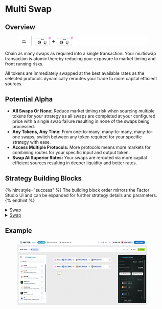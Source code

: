 # Multi Swap

## Overview

<figure><img src="../../../.gitbook/assets/image (48).png" alt=""><figcaption></figcaption></figure>

Chain as many swaps as required into a single transaction. Your multiswap transaction is atomic thereby reducing your exposure to market timing and front running risks.

All tokens are immediately swapped at the best available rates as the selected protocols dynamically reroutes your trade to more capital efficient sources.

## Potential Alpha

* **All Swaps Or None:** Reduce market timing risk when sourcing multiple tokens for your strategy as all swaps are completed at your configured price with a single swap failure resulting in none of the swaps being processed.
* **Any Tokens, Any Time:** From one-to-many, many-to-many, many-to-one swaps, switch between any token required for your specific strategy with ease.
* **Access Multiple Protocols:** More protocols means more markets for combining routes for your specific input and output token.
* **Swap At Superior Rates:** Your swaps are rerouted via more capital efficient sources resulting in deeper liquidity and better rates.

## Strategy Building Blocks

{% hint style="success" %}
The building block order mirrors the Factor Studio UI and can be expanded for further strategy details and parameters.
{% endhint %}

<details>

<summary><a href="../../../factor-building-blocks/swap/">Swap</a></summary>

* Select the tokens to swap
  * Token purchases: Input token is the token to swap from and output token is the target token.
  * Token sales: Input token is the token to sell and output token is the token to receive.
* Specify input token amount

</details>

<details>

<summary><a href="../../../factor-building-blocks/swap/">Swap</a></summary>

* Select the tokens to swap
  * Token purchases: Input token is the token to swap from and output token is the target token.
  * Token sales: Input token is the token to sell and output token is the token to receive.
* Specify input token amount

</details>

## Example

<figure><img src="../../../.gitbook/assets/image (2) (1) (1) (1) (1) (1) (1).png" alt=""><figcaption></figcaption></figure>
